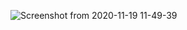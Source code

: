 ![Screenshot from 2020-11-19 11-49-39](https://user-images.githubusercontent.com/69966711/99629184-8bc1ef80-2a5d-11eb-9f78-43ff0285fed3.png)
